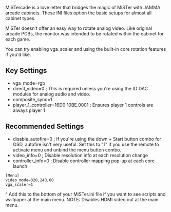 MiSTercade is a love letter that bridges the magic of MiSTer with JAMMA arcade cabinets. These INI files option the basic setups for almost all cabinet types.

MiSTer doesn't offer an easy way to rotate analog video. Like original arcade PCBs, the monitor was intended to be rotated within the cabinet for each game.

You can try enabling vga_scaler and using the built-in core rotation features if you'd like.

## Key Settings
* vga_mode=rgb 
* direct_video=0 ; This is required unless you're using the IO DAC modules for analog audio and video.
* composite_sync=1
* player_1_controller=16D0:10BE.0001 ; Ensures player 1 controls are always player 1

## Recommended Settings
* disable_autofire=0 ; If you're using the down + Start button combo for OSD, autofire isn't very useful. Set this to "1" if you use the remote to activate menu and unbind the menu button combo.
* video_info=0 ; Disable resolution info at each resolution change
* controller_info=0 ; Disable controller mapping pop-up at each core launch

```
[Menu]
video_mode=320,240,60
vga_scaler=1
```
^ Add this to the bottom of your MiSTer.ini file if you want to see scripts and wallpaper at the main menu. NOTE: Disables HDMI video out at the main menu.
